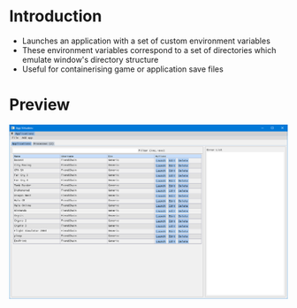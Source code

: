 # Introduction
- Launches an application with a set of custom environment variables
- These environment variables correspond to a set of  directories which emulate window's directory structure
- Useful for containerising game or application save files

# Preview
![Main window](docs/screenshot_v1.png)